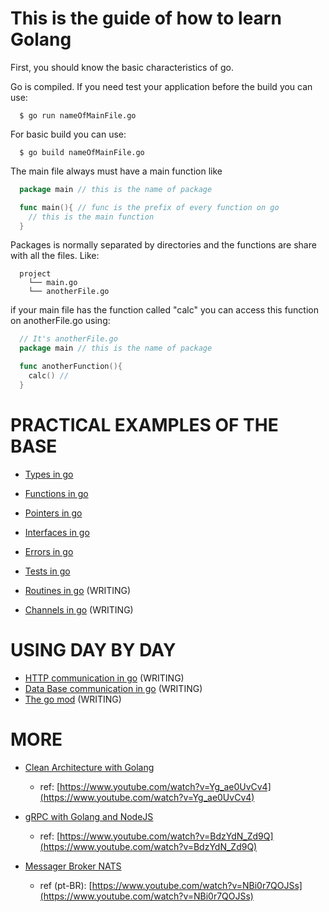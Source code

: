# This is the guide of how to learn Golang

First, you should know the basic characteristics of go.

Go is compiled. If you need test your application before the build you can use:
```shell
  $ go run nameOfMainFile.go
```

For basic build you can use:
```shell
  $ go build nameOfMainFile.go
```

The main file always must have a main function like
```go
  package main // this is the name of package

  func main(){ // func is the prefix of every function on go
    // this is the main function
  }
```

Packages is normally separated by directories and the functions are share with all the files. Like:

```
  project
    └── main.go
    └── anotherFile.go
```

if your main file has the function called "calc" you can access this function on anotherFile.go using:
```go
  // It's anotherFile.go
  package main // this is the name of package

  func anotherFunction(){
    calc() // 
  }
```

# PRACTICAL EXAMPLES OF THE BASE

  - [Types in go](types)
  - [Functions in go](functions)
  - [Pointers in go](pointers)
  - [Interfaces in go](interfaces)
  - [Errors in go](errors)
  - [Tests in go](tests)

  - [Routines in go](routines) (WRITING)
  - [Channels in go](channels) (WRITING)

# USING DAY BY DAY

  - [HTTP communication in go](API) (WRITING)
  - [Data Base communication in go](DB) (WRITING)
  - [The go mod](goMod) (WRITING)

# MORE
  - [Clean Architecture with Golang](https://github.com/leomirandadev/clean-architecture-go)
    - ref: [https://www.youtube.com/watch?v=Yg_ae0UvCv4](https://www.youtube.com/watch?v=Yg_ae0UvCv4)
  - [gRPC with Golang and NodeJS](https://github.com/leomirandadev/grpc-project)
    - ref: [https://www.youtube.com/watch?v=BdzYdN_Zd9Q](https://www.youtube.com/watch?v=BdzYdN_Zd9Q)

  - [Messager Broker NATS](https://github.com/leomirandadev/nats-playground)
    - ref (pt-BR): [https://www.youtube.com/watch?v=NBi0r7QOJSs](https://www.youtube.com/watch?v=NBi0r7QOJSs)